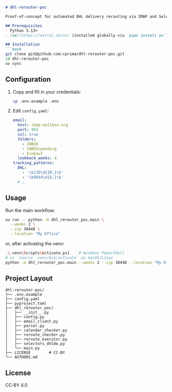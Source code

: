 ```markdown
# dhl-rerouter-poc

Proof‑of‑concept for automated DHL delivery rerouting via IMAP and Selenium.

## Prerequisites
- Python 3.13+
- [uv](https://astral.sh/uv) (installed globally via `pipx install uv`)

## Installation
```bash
git clone git@github.com:cprima/dhl-rerouter-poc.git
cd dhl-rerouter-poc
uv sync
```

## Configuration

1. Copy and fill in your credentials:
   ```bash
   cp .env.example .env
   ```
2. Edit `config.yaml`:
   ```yaml
   email:
     host: imap.mailbox.org
     port: 993
     ssl: true
     folders:
       - INBOX
       - INBOX/pending
       - Einkauf
     lookback_weeks: 4
   tracking_patterns:
     DHL:
       - '\bJJD\d{10,}\b'
       - '\b0034\d{8,}\b'
     # …
   ```

## Usage

Run the main workflow:
```bash
uv run -- python -m dhl_rerouter_poc.main \
  --weeks 2 \
  --zip 38448 \
  --location "My Office"
```
or, after activating the venv:
```bash
.\.venv\Scripts\Activate.ps1    # Windows PowerShell
# or `source .venv/bin/activate` on macOS/Linux
python -m dhl_rerouter_poc.main --weeks 2 --zip 38448 --location "My Office"
```

## Project Layout
```
dhl-rerouter-poc/
├── .env.example
├── config.yaml
├── pyproject.toml
├── dhl_rerouter_poc/
│   ├── __init__.py
│   ├── config.py
│   ├── email_client.py
│   ├── parser.py
│   ├── calendar_checker.py
│   ├── reroute_checker.py
│   ├── reroute_executor.py
│   ├── selectors_dhlde.py
│   └── main.py
├── LICENSE        # CC‑BY
└── AUTHORS.md
```

## License  
CC‑BY 4.0  
```
